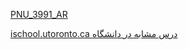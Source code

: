 <a href="https://github.com/h-shakoorian/PNU_3991_AR">PNU_3991_AR</a>

<a href="https://ischool.utoronto.ca/course/ux-leadership-and-influence/">ischool.utoronto.ca درس مشابه در دانشگاه </a>
 
